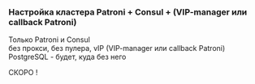 ### Настройка кластера Patroni + Consul + (VIP-manager или callback Patroni)

Только Patroni и Consul<br>
   без прокси, без пулера, vIP (VIP-manager или callback Patroni)<br>
   PostgreSQL - будет, куда без него

СКОРО !

